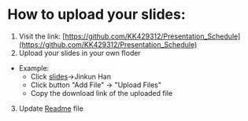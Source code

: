 # How to upload your slides:
1. Visit the link: [https://github.com/KK429312/Presentation_Schedule](https://github.com/KK429312/Presentation_Schedule)
2. Upload your slides in your own floder
  - Example:
    - Click [slides](https://github.com/KK429312/Presentation_Schedule/tree/main/slides)->Jinkun Han
    - Click button "Add File" -> "Upload Files"
    - Copy the download link of the uploaded file
3. Update [Readme](https://github.com/KK429312/Presentation_Schedule/blob/main/README.md) file 
